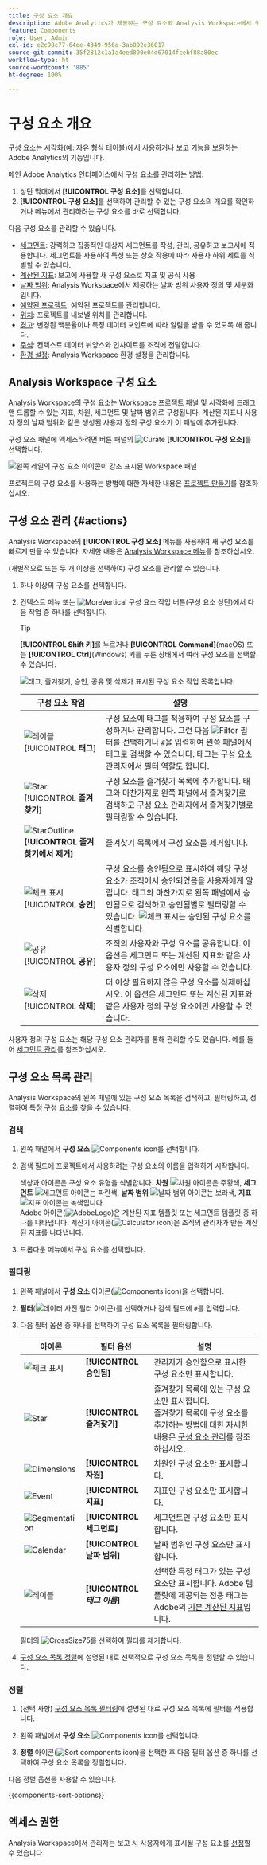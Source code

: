 ```yaml
---
title: 구성 요소 개요
description: Adobe Analytics가 제공하는 구성 요소와 Analysis Workspace에서 구성 요소를 사용하는 방법을 알아봅니다.
feature: Components
role: User, Admin
exl-id: e2c98c77-64ee-4349-956a-3ab092e36017
source-git-commit: 35f2812c1a1a4eed090e04d67014fcebf88a80ec
workflow-type: ht
source-wordcount: '885'
ht-degree: 100%

---
```


# 구성 요소 개요

구성 요소는 시각화(예: 자유 형식 테이블)에서 사용하거나 보고 기능을 보완하는 Adobe Analytics의 기능입니다.

메인 Adobe Analytics 인터페이스에서 구성 요소를 관리하는 방법:

1. 상단 막대에서 **[!UICONTROL 구성 요소]**&#x200B;를 선택합니다.
1. **[!UICONTROL 구성 요소]**&#x200B;를 선택하여 관리할 수 있는 구성 요소의 개요를 확인하거나 메뉴에서 관리하려는 구성 요소를 바로 선택합니다.

다음 구성 요소를 관리할 수 있습니다.

* [세그먼트](/help/components/segmentation/seg-home.md): 강력하고 집중적인 대상자 세그먼트를 작성, 관리, 공유하고 보고서에 적용합니다. 세그먼트를 사용하여 특성 또는 상호 작용에 따라 사용자 하위 세트를 식별할 수 있습니다.
* [계산된 지표](/help/components/c-calcmetrics/cm-overview.md): 보고에 사용할 새 구성 요소로 지표 및 공식 사용
* [날짜 범위](calendar-date-ranges/custom-date-ranges.md): Analysis Workspace에서 제공하는 날짜 범위 사용자 정의 및 세분화입니다.
* [예약된 프로젝트](../curate-share/t-schedule-report.md): 예약된 프로젝트를 관리합니다.
* [위치](../../../components/locations/locations-manager.md): 프로젝트를 내보낼 위치를 관리합니다.
* [경고](/help/components/c-alerts/intellligent-alerts.md): 변경된 백분율이나 특정 데이터 포인트에 따라 알림을 받을 수 있도록 해 줍니다.
* [주석](annotations/overview.md): 컨텍스트 데이터 뉘앙스와 인사이트를 조직에 전달합니다.
* [환경 설정](/help/analyze/analysis-workspace/user-preferences.md): Analysis Workspace 환경 설정을 관리합니다.



## Analysis Workspace 구성 요소

Analysis Workspace의 구성 요소는 Workspace 프로젝트 패널 및 시각화에 드래그 앤 드롭할 수 있는 지표, 차원, 세그먼트 및 날짜 범위로 구성됩니다. 계산된 지표나 사용자 정의 날짜 범위와 같은 생성된 사용자 정의 구성 요소가 이 패널에 추가됩니다.

구성 요소 패널에 액세스하려면 버튼 패널의 ![Curate](/help/assets/icons/Curate.svg) **[!UICONTROL 구성 요소]**&#x200B;를 선택합니다.

![왼쪽 레일의 구성 요소 아이콘이 강조 표시된 Workspace 패널](assets/components.png)

프로젝트의 구성 요소를 사용하는 방법에 대한 자세한 내용은 [프로젝트 만들기](/help/analyze/analysis-workspace/home.md)를 참조하십시오.


## 구성 요소 관리 {#actions}

Analysis Workspace의 **[!UICONTROL 구성 요소]** 메뉴를 사용하여 새 구성 요소를 빠르게 만들 수 있습니다. 자세한 내용은 [Analysis Workspace 메뉴](/help/analyze/analysis-workspace/home.md#menu)를 참조하십시오.

(개별적으로 또는 두 개 이상을 선택하여) 구성 요소를 관리할 수 있습니다.

1. 하나 이상의 구성 요소를 선택합니다.

1. 컨텍스트 메뉴 또는 ![MoreVertical](/help/assets/icons/MoreVertical.svg) 구성 요소 작업 버튼(구성 요소 상단)에서 다음 작업 중 하나를 선택합니다.


   >[!TIP]
   >
   >**[!UICONTROL Shift 키]**&#x200B;를 누르거나 **[!UICONTROL Command]**(macOS) 또는 **[!UICONTROL Ctrl]**(Windows) 키를 누른 상태에서 여러 구성 요소를 선택할 수 있습니다.


   ![태그, 즐겨찾기, 승인, 공유 및 삭제가 표시된 구성 요소 작업 목록입니다.](assets/component-menu.png)

   | 구성 요소 작업 | 설명 |
   |--- |--- |
   | ![레이블](/help/assets/icons/Label.svg) [!UICONTROL **태그**] | 구성 요소에 태그를 적용하여 구성 요소를 구성하거나 관리합니다. 그런 다음 ![Filter](/help/assets/icons/Filter.svg) 필터를 선택하거나 `#`을 입력하여 왼쪽 패널에서 태그로 검색할 수 있습니다. 태그는 구성 요소 관리자에서 필터 역할도 합니다. |
   | ![Star](/help/assets/icons/Star.svg) [!UICONTROL **즐겨찾기**] | 구성 요소를 즐겨찾기 목록에 추가합니다. 태그와 마찬가지로 왼쪽 패널에서 즐겨찾기로 검색하고 구성 요소 관리자에서 즐겨찾기별로 필터링할 수 있습니다. |
   | ![StarOutline](/help/assets/icons/StarOutline.svg) **[!UICONTROL 즐겨찾기에서 제거]** | 즐겨찾기 목록에서 구성 요소를 제거합니다. |
   | ![체크 표시](/help/assets/icons/Checkmark.svg) [!UICONTROL **승인**] | 구성 요소를 승인됨으로 표시하여 해당 구성 요소가 조직에서 승인되었음을 사용자에게 알립니다. 태그와 마찬가지로 왼쪽 패널에서 승인됨으로 검색하고 승인됨별로 필터링할 수 있습니다. ![체크 표시](/help/assets/icons/Checkmark.svg)는 승인된 구성 요소를 식별합니다. |
   | ![공유](/help/assets/icons/ShareAlt.svg) [!UICONTROL **공유**] | 조직의 사용자와 구성 요소를 공유합니다. 이 옵션은 세그먼트 또는 계산된 지표와 같은 사용자 정의 구성 요소에만 사용할 수 있습니다. |
   | ![삭제](/help/assets/icons/Delete.svg) [!UICONTROL **삭제**] | 더 이상 필요하지 않은 구성 요소를 삭제하십시오. 이 옵션은 세그먼트 또는 계산된 지표와 같은 사용자 정의 구성 요소에만 사용할 수 있습니다. |

사용자 정의 구성 요소는 해당 구성 요소 관리자를 통해 관리할 수도 있습니다. 예를 들어 [세그먼트 관리](/help/components/segmentation/segmentation-workflow/seg-manage.md)를 참조하십시오.

## 구성 요소 목록 관리

Analysis Workspace의 왼쪽 패널에 있는 구성 요소 목록을 검색하고, 필터링하고, 정렬하여 특정 구성 요소를 찾을 수 있습니다.

### 검색

1. 왼쪽 패널에서 **구성 요소** ![Components icon](https://spectrum.adobe.com/static/icons/workflow_18/Smock_Curate_18_N.svg)를 선택합니다.

2. 검색 필드에 프로젝트에서 사용하려는 구성 요소의 이름을 입력하기 시작합니다.

   색상과 아이콘은 구성 요소 유형을 식별합니다. **차원** ![차원 아이콘](https://spectrum.adobe.com/static/icons/workflow_18/Smock_Data_18_N.svg)은 주황색, **세그먼트** ![세그먼트 아이콘](https://spectrum.adobe.com/static/icons/workflow_18/Smock_Segmentation_18_N.svg)는 파란색, **날짜 범위** ![날짜 범위 아이콘](https://spectrum.adobe.com/static/icons/workflow_18/Smock_Calendar_18_N.svg)는 보라색, **지표** ![지표 아이콘](https://spectrum.adobe.com/static/icons/workflow_18/Smock_Event_18_N.svg)는 녹색입니다.<br/>Adobe 아이콘(![AdobeLogo](/help/assets/icons/AdobeLogoSmall.svg))은 계산된 지표 템플릿 또는 세그먼트 템플릿 중 하나를 나타냅니다. 계산기 아이콘(![Calculator icon](https://spectrum.adobe.com/static/icons/workflow_18/Smock_Calculator_18_N.svg))은 조직의 관리자가 만든 계산된 지표를 나타냅니다.

3. 드롭다운 메뉴에서 구성 요소를 선택합니다.

### 필터링

1. 왼쪽 패널에서 **구성 요소** 아이콘(![Components icon](https://spectrum.adobe.com/static/icons/workflow_18/Smock_Curate_18_N.svg))을 선택합니다.

2. **필터**(![데이터 사전 필터 아이콘](https://spectrum.adobe.com/static/icons/workflow_18/Smock_Filter_18_N.svg))를 선택하거나 검색 필드에 `#`를 입력합니다.

3. 다음 필터 옵션 중 하나를 선택하여 구성 요소 목록을 필터링합니다.

   | 아이콘 | 필터 옵션 | 설명 |
   |---------|---|----------|
   | ![체크 표시](/help/assets/icons/Checkmark.svg) | **[!UICONTROL 승인됨]** | 관리자가 승인함으로 표시한 구성 요소만 표시합니다. |
   | ![Star](/help/assets/icons/Star.svg) | **[!UICONTROL 즐겨찾기]** | 즐겨찾기 목록에 있는 구성 요소만 표시합니다. <br/>즐겨찾기 목록에 구성 요소를 추가하는 방법에 대한 자세한 내용은 [구성 요소 관리](#manage-components)를 참조하십시오. |
   | ![Dimensions](/help/assets/icons/Dimensions.svg) | **[!UICONTROL 차원]** | 차원인 구성 요소만 표시합니다. |
   | ![Event](/help/assets/icons/Event.svg) | **[!UICONTROL 지표]** | 지표인 구성 요소만 표시합니다. |
   | ![Segmentation](/help/assets/icons/Segmentation.svg) | **[!UICONTROL 세그먼트]** | 세그먼트인 구성 요소만 표시합니다. |
   | ![Calendar](/help/assets/icons/Calendar.svg) | **[!UICONTROL 날짜 범위]** | 날짜 범위인 구성 요소만 표시합니다. |
   | ![레이블](/help/assets/icons/Label.svg) | **[!UICONTROL *태그 이름&#x200B;*]** | 선택한 특정 태그가 있는 구성 요소만 표시합니다. Adobe 템플릿에 제공되는 전용 태그는 Adobe의 [기본 계산된 지표](/help/components/c-calcmetrics/cm-reference/default-calcmetrics.md)입니다. |

   필터의 ![CrossSize75](/help/assets/icons/CrossSize75.svg)를 선택하여 필터를 제거합니다.

4. [구성 요소 목록 정렬](#sort-the-component-list)에 설명된 대로 선택적으로 구성 요소 목록을 정렬할 수 있습니다.

### 정렬

<!-- {{release-limited-testing-section}}-->

1. (선택 사항) [구성 요소 목록 필터링](#filter-the-component-list)에 설명된 대로 구성 요소 목록에 필터를 적용합니다.

2. 왼쪽 패널에서 **구성 요소** ![Components icon](https://spectrum.adobe.com/static/icons/workflow_18/Smock_Curate_18_N.svg)를 선택합니다.

3. **정렬** 아이콘(![Sort components icon](https://spectrum.adobe.com/static/icons/workflow_18/Smock_SortOrderDown_18_N.svg))을 선택한 후 다음 필터 옵션 중 하나를 선택하여 구성 요소 목록을 정렬합니다.

다음 정렬 옵션을 사용할 수 있습니다.

{{components-sort-options}}

## 액세스 권한

Analysis Workspace에서 관리자는 보고 시 사용자에게 표시될 구성 요소를 [선정](/help/analyze/analysis-workspace/curate-share/curate.md)할 수 있습니다.


<!--
# Components overview

Components in Analysis Workspace consist of dimensions, metrics, segments, and date ranges that you can drag-and-drop onto a project. 

To access the Components menu, click the **[!UICONTROL Components]** icon in the left rail. You can switch among ![WebPage](/help/assets/icons/WebPage.svg)[panels](https://experienceleague.adobe.com/docs/analytics/analyze/analysis-workspace/panels/panels.html?lang=ko), [visualizations](https://experienceleague.adobe.com/docs/analytics/analyze/analysis-workspace/visualizations/freeform-analysis-visualizations.html?lang=ko), and components from the left rail icons or by using [hotkeys](/help/analyze/analysis-workspace/build-workspace-project/fa-shortcut-keys.md).

![](assets/component-overview.png)

You can also adjust the [View density settings](https://experienceleague.adobe.com/docs/analytics/analyze/analysis-workspace/build-workspace-project/view-density.html?lang=ko) for the project to see more values in the left rail at once by going to **[!UICONTROL Project > Project Info & Settings > View Density]**.

## Dimensions {#dimensions}

[**Dimensions**](https://experienceleague.adobe.com/docs/analytics/components/dimensions/overview.html?lang=ko) are text attributes that describe your visitor behavior and can be viewed, broken down, and compared in your analysis. They can be found in the left Component rail (orange section) and are typically applied as rows of a table. 

Examples of dimensions include [!UICONTROL Page Name], [!UICONTROL Marketing Channels], [!UICONTROL Device Type], and [!UICONTROL Products]. Dimensions are provided by Adobe and are captured through your custom implementation (eVar, Props, classifications, etc).

Each dimension also contains **dimension items** within it. Dimension items can be found in the left Component rail by clicking the right-arrow next to any dimension name (items are yellow).

Examples of dimension items include [!UICONTROL Homepage] (within the [!UICONTROL Page] dimension), [!UICONTROL Paid Search] (within the [!UICONTROL Marketing Channel] dimension), [!UICONTROL Tablet] (within the [!UICONTROL Mobile Device Type] dimension), and so on.

![](assets/dimensions.png)

## Metrics {#metrics}

[**Metrics**](https://experienceleague.adobe.com/docs/analytics/components/metrics/overview.html?lang=ko) are quantitative measures about visitor behavior. They can be found in the left Component rail (green section) and are typically applied as columns of a table.

Examples of metrics include [!UICONTROL Page views], [!UICONTROL Visits], [!UICONTROL Orders], [!UICONTROL Average Time spent], and [!UICONTROL Revenue/Order]. Metrics are provided by Adobe, or captured through your custom implementation ([!UICONTROL Success events]), or created using the [Calculated metric builder](https://experienceleague.adobe.com/docs/analytics/components/calculated-metrics/calcmetric-workflow/cm-build-metrics.html?lang=ko).

![](assets/metrics.png)

## Segments {#segments}

[**Segments**](https://experienceleague.adobe.com/docs/analytics/analyze/analysis-workspace/components/segments/t-freeform-project-segment.html?lang=ko) are audience filters that are applied to your analysis. They can be found in the left Component rail (blue section) and are typically applied at the top of a panel or above metric columns in a table. 

Examples of segments include [!UICONTROL Mobile Device Visitors], [!UICONTROL Visits from Email], and [!UICONTROL Authenticated Hits]. Segments are provided by Adobe, or created in the [panel dropzone](https://experienceleague.adobe.com/docs/analytics/analyze/analysis-workspace/panels/panels.html?lang=ko), or created using the [Segment builder](https://experienceleague.adobe.com/docs/analytics/components/segmentation/segmentation-workflow/seg-build.html?lang=ko).

![](assets/segments.png)

## Date Ranges {#date-ranges}

[**Date Ranges**](https://experienceleague.adobe.com/docs/analytics/analyze/analysis-workspace/components/calendar-date-ranges/calendar.html?lang=ko) are the range of dates you conduct your analysis across. They can be found in the left Component rail (purple section) and are typically applied in the calendar of each panel.

You can make the date range components relative to the panel calendar. For additional information, see [About relative panel date ranges](/help/analyze/analysis-workspace/components/calendar-date-ranges/calendar.md#relative-panel-dates).

Examples of date ranges include July 2019, [!UICONTROL Last 4 weeks], and [!UICONTROL This month]. Date ranges are provided by Adobe, applied in the [panel calendar](https://experienceleague.adobe.com/docs/analytics/analyze/analysis-workspace/panels/panels.html?lang=ko), or created using the [Date range builder](https://experienceleague.adobe.com/docs/analytics/analyze/analysis-workspace/components/calendar-date-ranges/custom-date-ranges.html?lang=ko).

![](assets/date-ranges.png)


## Manage components {#actions}

You can manage components directly in the left rail. 

1. Right-click a component.

   Or
   
   Select a component, then select the **Action** (3-dot) icon at the top of the component list.

   >[!TIP]
   >
   >   You can select multiple components by holding Shift, or by holding Command (on Mac) or Ctrl (on Windows).


   ![](assets/component-actions.png)

   | Component action | Description |
   |--- |--- |
   | [!UICONTROL **Tag**] | Organize or manage components by applying tags to them. You can then search by tag in the left rail by clicking the filter or typing #. Tags also act as filters in the component managers. |
   | [!UICONTROL **Favorite**] | Add the component to your list of favorites. Like tags, you can search by Favorites in the left rail and filter by them in the component managers. |
   | [!UICONTROL **Approve**] | Mark components as Approved to signal to your users that the component is organization-approved. Like tags, you can search by Approved in the left rail and filter by them in the component managers. |
   | [!UICONTROL **Share**] | Share components to users in your organization. This option is available for custom components only, such as segments or calculated metrics. |
   | [!UICONTROL **Delete**] | Delete components that you no longer need. This option is available for custom components only, such as segments or calculated metrics. |

Custom components can also be managed through their respective Component managers. For example, the [Segment Manager](/help/components/segmentation/segmentation-workflow/seg-manage.md).

## Search, filter, and sort the component list

You can search, filter, and sort the component list in the left rail of Analysis Workspace to quickly locate a particular component. 

### Search the component list

1. Select the **Components** icon ![Components icon](https://spectrum.adobe.com/static/icons/workflow_18/Smock_Curate_18_N.svg) in the left rail.

2. In the search field, begin typing the name of the component you want to use in your project.

   The type of component can be identified by both color and icon. **Dimensions** ![Dimension icon](https://spectrum.adobe.com/static/icons/workflow_18/Smock_Data_18_N.svg) are orange, **Segments** ![Segment icon](https://spectrum.adobe.com/static/icons/workflow_18/Smock_Segmentation_18_N.svg) are blue, **Date ranges** ![Date range icon](https://spectrum.adobe.com/static/icons/workflow_18/Smock_Calendar_18_N.svg) are purple, and **Metrics** ![Metric icon](https://spectrum.adobe.com/static/icons/workflow_18/Smock_Event_18_N.svg) are green. The Adobe icon indicates either a calculated metric template or a segment template, and the calculator icon ![Calculator icon](assets/calculated-metric-icon-created.png) indicated a calculated metric that was created by an Analytics administrator in your organization. 

3. Select the component when it appears in the drop-down list.

### Filter the component list

1. Select the **Components** icon ![Components icon](https://spectrum.adobe.com/static/icons/workflow_18/Smock_Curate_18_N.svg) in the left rail.

2. Select the **Filter** icon ![Data Dictionary Filter icon](https://spectrum.adobe.com/static/icons/workflow_18/Smock_Filter_18_N.svg).

   Or

   Type the pound sign (#) in the search field.

3. Select any of the following filter options to filter the list of components:

   |Option | Function |
   |---------|----------|
   | [!UICONTROL **Approved**] | Show only components that are marked as Approved by an administrator. |
   | [!UICONTROL **Favorites**] | Show only components that are in your list of Favorites. For information about adding components to your list of favorites, see [Components overview](/help/analyze/analysis-workspace/components/analysis-workspace-components.md). |
   | [!UICONTROL **Dimensions**] | Show only components that are Dimensions. |
   | [!UICONTROL **Metrics**] | Show only components that are Metrics. |
   | [!UICONTROL **Segments**] | Show only components that are Segments.  |
   | [!UICONTROL **Date ranges**] | Show only components that are Date Ranges. |
   | [!UICONTROL **Show all**] | Show all components. This option is available only for administrators. |
   | [!UICONTROL **Unapproved**] | Show only components that are not yet marked as Approved by an administrator. As an administrator, this is helpful when identifying components that require your review and approval. This option is available only for administrators. |

4. (Optional) To further hone the list, you can sort the component list, as described in [Sort the component list](#sort-the-component-list).

### Sort the component list

1. (Optional) Apply any filters to the component list, as described in [Filter the component list](#filter-the-component-list).

2. Select the **Components** icon ![Components icon](https://spectrum.adobe.com/static/icons/workflow_18/Smock_Curate_18_N.svg) in the left rail.

3. Select the **Sort** icon ![Sort components icon](https://spectrum.adobe.com/static/icons/workflow_18/Smock_SortOrderDown_18_N.svg), then select any of the following filter options to sort the list of components:

   {{components-sort-options}}

-->